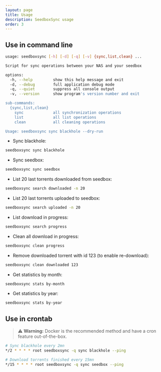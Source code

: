 ```yaml
---
layout: page
title: Usage
description: SeedboxSync usage
order: 3
---
```


## Use in command line

```bash
usage: seedboxsync [-h] [-d] [-q] [-v] {sync,list,clean} ...

Script for sync operations between your NAS and your seedbox

options:
  -h, --help         show this help message and exit
  -d, --debug        full application debug mode
  -q, --quiet        suppress all console output
  -v, --version      show program's version number and exit

sub-commands:
  {sync,list,clean}
    sync             all synchronization operations
    list             all list operations
    clean            all cleaning operations

Usage: seedboxsync sync blackhole --dry-run
```

* Sync blackhole:

```bash
seedboxsync sync blackhole
```

* Sync seedbox:

```bash
seedboxsync sync seedbox
```

* List 20 last torrents downloaded from seedbox:

```bash
seedboxsync search downloaded -n 20
```

* List 20 last torrents uploaded to seedbox:

```bash
seedboxsync search uploaded -n 20
```

* List download in progress:

```bash
seedboxsync search progress
```

* Clean all download in progress:

```bash
seedboxsync clean progress
```

* Remove downloaded torrent with id 123 (to enable re-download):

```bash
seedboxsync clean downloaded 123
```

* Get statistics by month:

```bash
seedboxsync stats by-month
```

* Get statistics by year:

```bash
seedboxsync stats by-year
```

## Use in crontab

> ⚠ **Warning:** Docker is the recommended method and have a cron feature out-of-the-box.

```bash
# Sync blackhole every 2mn
*/2 * * * * root seedboxsync -q sync blackhole --ping

# Download torrents finished every 15mn
*/15 * * * * root seedboxsync -q sync seedbox --ping
```
